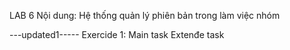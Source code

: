 LAB 6
Nội dung: Hệ thống quản lý phiên bản trong làm việc nhóm

---updated1-----
Exercide 1:
Main task
Extenđe task
